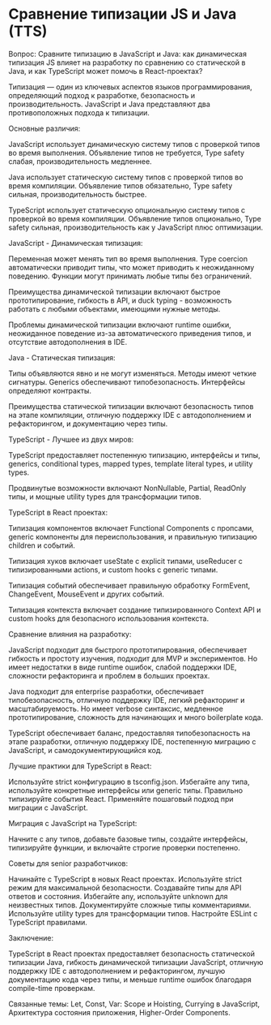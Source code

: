 # Сравнение типизации JS и Java (TTS)

Вопрос: Сравните типизацию в JavaScript и Java: как динамическая типизация JS влияет на разработку по сравнению со статической в Java, и как TypeScript может помочь в React-проектах?

Типизация — один из ключевых аспектов языков программирования, определяющий подход к разработке, безопасность и производительность. JavaScript и Java представляют два противоположных подхода к типизации.

Основные различия:

JavaScript использует динамическую систему типов с проверкой типов во время выполнения. Объявление типов не требуется, Type safety слабая, производительность медленнее.

Java использует статическую систему типов с проверкой типов во время компиляции. Объявление типов обязательно, Type safety сильная, производительность быстрее.

TypeScript использует статическую опциональную систему типов с проверкой во время компиляции. Объявление типов опционально, Type safety сильная, производительность как у JavaScript плюс оптимизации.

JavaScript - Динамическая типизация:

Переменная может менять тип во время выполнения. Type coercion автоматически приводит типы, что может приводить к неожиданному поведению. Функции могут принимать любые типы без ограничений.

Преимущества динамической типизации включают быстрое прототипирование, гибкость в API, и duck typing - возможность работать с любыми объектами, имеющими нужные методы.

Проблемы динамической типизации включают runtime ошибки, неожиданное поведение из-за автоматического приведения типов, и отсутствие автодополнения в IDE.

Java - Статическая типизация:

Типы объявляются явно и не могут изменяться. Методы имеют четкие сигнатуры. Generics обеспечивают типобезопасность. Интерфейсы определяют контракты.

Преимущества статической типизации включают безопасность типов на этапе компиляции, отличную поддержку IDE с автодополнением и рефакторингом, и документацию через типы.

TypeScript - Лучшее из двух миров:

TypeScript предоставляет постепенную типизацию, интерфейсы и типы, generics, conditional types, mapped types, template literal types, и utility types.

Продвинутые возможности включают NonNullable, Partial, ReadOnly типы, и мощные utility types для трансформации типов.

TypeScript в React проектах:

Типизация компонентов включает Functional Components с пропсами, generic компоненты для переиспользования, и правильную типизацию children и событий.

Типизация хуков включает useState с explicit типами, useReducer с типизированными actions, и custom hooks с generic типами.

Типизация событий обеспечивает правильную обработку FormEvent, ChangeEvent, MouseEvent и других событий.

Типизация контекста включает создание типизированного Context API и custom hooks для безопасного использования контекста.

Сравнение влияния на разработку:

JavaScript подходит для быстрого прототипирования, обеспечивает гибкость и простоту изучения, подходит для MVP и экспериментов. Но имеет недостатки в виде runtime ошибок, слабой поддержки IDE, сложности рефакторинга и проблем в больших проектах.

Java подходит для enterprise разработки, обеспечивает типобезопасность, отличную поддержку IDE, легкий рефакторинг и масштабируемость. Но имеет verbose синтаксис, медленное прототипирование, сложность для начинающих и много boilerplate кода.

TypeScript обеспечивает баланс, предоставляя типобезопасность на этапе разработки, отличную поддержку IDE, постепенную миграцию с JavaScript, и самодокументирующийся код.

Лучшие практики для TypeScript в React:

Используйте strict конфигурацию в tsconfig.json. Избегайте any типа, используйте конкретные интерфейсы или generic типы. Правильно типизируйте события React. Применяйте пошаговый подход при миграции с JavaScript.

Миграция с JavaScript на TypeScript:

Начните с any типов, добавьте базовые типы, создайте интерфейсы, типизируйте функции, и включайте строгие проверки постепенно.

Советы для senior разработчиков:

Начинайте с TypeScript в новых React проектах. Используйте strict режим для максимальной безопасности. Создавайте типы для API ответов и состояния. Избегайте any, используйте unknown для неизвестных типов. Документируйте сложные типы комментариями. Используйте utility types для трансформации типов. Настройте ESLint с TypeScript правилами.

Заключение:

TypeScript в React проектах предоставляет безопасность статической типизации Java, гибкость динамической типизации JavaScript, отличную поддержку IDE с автодополнением и рефакторингом, лучшую документацию кода через типы, и меньше runtime ошибок благодаря compile-time проверкам.

Связанные темы: Let, Const, Var: Scope и Hoisting, Currying в JavaScript, Архитектура состояния приложения, Higher-Order Components.
